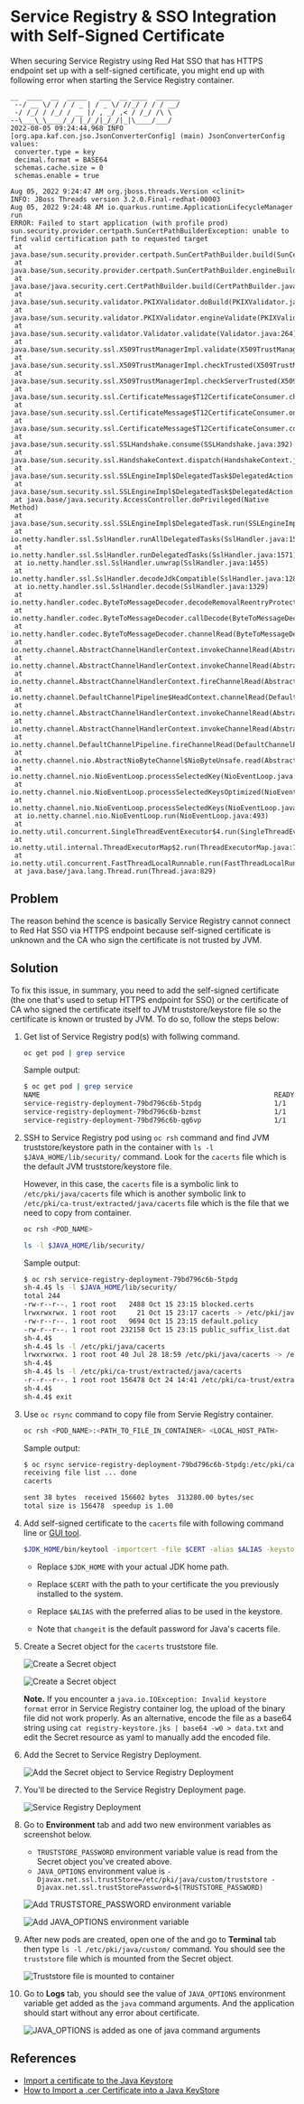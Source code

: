 # Service Registry & SSO Integration with Self-Signed Certificate

When securing Service Registry using Red Hat SSO that has HTTPS endpoint set up with a self-signed certificate, you might end up with following error when starting the Service Registry container.

```log
__  ____  __  _____   ___  __ ____  ______
 --/ __ \/ / / / _ | / _ \/ //_/ / / / __/
 -/ /_/ / /_/ / __ |/ , _/ ,< / /_/ /\ \
--\___\_\____/_/ |_/_/|_/_/|_|\____/___/
2022-08-05 09:24:44,968 INFO  [org.apa.kaf.con.jso.JsonConverterConfig] (main) JsonConverterConfig values:
 converter.type = key
 decimal.format = BASE64
 schemas.cache.size = 0
 schemas.enable = true

Aug 05, 2022 9:24:47 AM org.jboss.threads.Version <clinit>
INFO: JBoss Threads version 3.2.0.Final-redhat-00003
Aug 05, 2022 9:24:48 AM io.quarkus.runtime.ApplicationLifecycleManager run
ERROR: Failed to start application (with profile prod)
sun.security.provider.certpath.SunCertPathBuilderException: unable to find valid certification path to requested target
 at java.base/sun.security.provider.certpath.SunCertPathBuilder.build(SunCertPathBuilder.java:141)
 at java.base/sun.security.provider.certpath.SunCertPathBuilder.engineBuild(SunCertPathBuilder.java:126)
 at java.base/java.security.cert.CertPathBuilder.build(CertPathBuilder.java:297)
 at java.base/sun.security.validator.PKIXValidator.doBuild(PKIXValidator.java:434)
 at java.base/sun.security.validator.PKIXValidator.engineValidate(PKIXValidator.java:306)
 at java.base/sun.security.validator.Validator.validate(Validator.java:264)
 at java.base/sun.security.ssl.X509TrustManagerImpl.validate(X509TrustManagerImpl.java:313)
 at java.base/sun.security.ssl.X509TrustManagerImpl.checkTrusted(X509TrustManagerImpl.java:276)
 at java.base/sun.security.ssl.X509TrustManagerImpl.checkServerTrusted(X509TrustManagerImpl.java:141)
 at java.base/sun.security.ssl.CertificateMessage$T12CertificateConsumer.checkServerCerts(CertificateMessage.java:632)
 at java.base/sun.security.ssl.CertificateMessage$T12CertificateConsumer.onCertificate(CertificateMessage.java:473)
 at java.base/sun.security.ssl.CertificateMessage$T12CertificateConsumer.consume(CertificateMessage.java:369)
 at java.base/sun.security.ssl.SSLHandshake.consume(SSLHandshake.java:392)
 at java.base/sun.security.ssl.HandshakeContext.dispatch(HandshakeContext.java:443)
 at java.base/sun.security.ssl.SSLEngineImpl$DelegatedTask$DelegatedAction.run(SSLEngineImpl.java:1074)
 at java.base/sun.security.ssl.SSLEngineImpl$DelegatedTask$DelegatedAction.run(SSLEngineImpl.java:1061)
 at java.base/java.security.AccessController.doPrivileged(Native Method)
 at java.base/sun.security.ssl.SSLEngineImpl$DelegatedTask.run(SSLEngineImpl.java:1008)
 at io.netty.handler.ssl.SslHandler.runAllDelegatedTasks(SslHandler.java:1557)
 at io.netty.handler.ssl.SslHandler.runDelegatedTasks(SslHandler.java:1571)
 at io.netty.handler.ssl.SslHandler.unwrap(SslHandler.java:1455)
 at io.netty.handler.ssl.SslHandler.decodeJdkCompatible(SslHandler.java:1282)
 at io.netty.handler.ssl.SslHandler.decode(SslHandler.java:1329)
 at io.netty.handler.codec.ByteToMessageDecoder.decodeRemovalReentryProtection(ByteToMessageDecoder.java:501)
 at io.netty.handler.codec.ByteToMessageDecoder.callDecode(ByteToMessageDecoder.java:440)
 at io.netty.handler.codec.ByteToMessageDecoder.channelRead(ByteToMessageDecoder.java:276)
 at io.netty.channel.AbstractChannelHandlerContext.invokeChannelRead(AbstractChannelHandlerContext.java:379)
 at io.netty.channel.AbstractChannelHandlerContext.invokeChannelRead(AbstractChannelHandlerContext.java:365)
 at io.netty.channel.AbstractChannelHandlerContext.fireChannelRead(AbstractChannelHandlerContext.java:357)
 at io.netty.channel.DefaultChannelPipeline$HeadContext.channelRead(DefaultChannelPipeline.java:1410)
 at io.netty.channel.AbstractChannelHandlerContext.invokeChannelRead(AbstractChannelHandlerContext.java:379)
 at io.netty.channel.AbstractChannelHandlerContext.invokeChannelRead(AbstractChannelHandlerContext.java:365)
 at io.netty.channel.DefaultChannelPipeline.fireChannelRead(DefaultChannelPipeline.java:919)
 at io.netty.channel.nio.AbstractNioByteChannel$NioByteUnsafe.read(AbstractNioByteChannel.java:163)
 at io.netty.channel.nio.NioEventLoop.processSelectedKey(NioEventLoop.java:714)
 at io.netty.channel.nio.NioEventLoop.processSelectedKeysOptimized(NioEventLoop.java:650)
 at io.netty.channel.nio.NioEventLoop.processSelectedKeys(NioEventLoop.java:576)
 at io.netty.channel.nio.NioEventLoop.run(NioEventLoop.java:493)
 at io.netty.util.concurrent.SingleThreadEventExecutor$4.run(SingleThreadEventExecutor.java:989)
 at io.netty.util.internal.ThreadExecutorMap$2.run(ThreadExecutorMap.java:74)
 at io.netty.util.concurrent.FastThreadLocalRunnable.run(FastThreadLocalRunnable.java:30)
 at java.base/java.lang.Thread.run(Thread.java:829)
```

## Problem

The reason behind the scence is basically Service Registry cannot connect to Red Hat SSO via HTTPS endpoint because self-signed certificate is unknown and the CA who sign the certificate is not trusted by JVM.

## Solution

To fix this issue, in summary, you need to add the self-signed certificate (the one that's used to setup HTTPS endpoint for SSO) or the certificate of CA who signed the certificate itself to JVM truststore/keystore file so the certificate is known or trusted by JVM. To do so, follow the steps below:

1. Get list of Service Registry pod(s) with follwing command.

    ```sh
    oc get pod | grep service
    ```

    Sample output:

    ```sh
    $ oc get pod | grep service
    NAME                                                          READY   STATUS      RESTARTS   AGE
    service-registry-deployment-79bd796c6b-5tpdg                  1/1     Running     0               53s
    service-registry-deployment-79bd796c6b-bzmst                  1/1     Running     0               52s
    service-registry-deployment-79bd796c6b-qg6vp                  1/1     Running     0               32s
    ```

2. SSH to Service Registry pod using `oc rsh` command and find JVM truststore/keystore path in the container with `ls -l $JAVA_HOME/lib/security/` command. Look for the `cacerts` file which is the default JVM truststore/keystore file.

   However, in this case, the `cacerts` file is a symbolic link to `/etc/pki/java/cacerts` file which is another symbolic link to `/etc/pki/ca-trust/extracted/java/cacerts` file which is the file that we need to copy from container.

    ```sh
    oc rsh <POD_NAME>
    ```

    ```sh
    ls -l $JAVA_HOME/lib/security/
    ```

    Sample output:

    ```sh
    $ oc rsh service-registry-deployment-79bd796c6b-5tpdg
    sh-4.4$ ls -l $JAVA_HOME/lib/security/
    total 244
    -rw-r--r--. 1 root root   2488 Oct 15 23:15 blocked.certs
    lrwxrwxrwx. 1 root root     21 Oct 15 23:17 cacerts -> /etc/pki/java/cacerts
    -rw-r--r--. 1 root root   9694 Oct 15 23:15 default.policy
    -rw-r--r--. 1 root root 232158 Oct 15 23:15 public_suffix_list.dat
    sh-4.4$
    sh-4.4$ ls -l /etc/pki/java/cacerts
    lrwxrwxrwx. 1 root root 40 Jul 28 18:59 /etc/pki/java/cacerts -> /etc/pki/ca-trust/extracted/java/cacerts
    sh-4.4$
    sh-4.4$ ls -l /etc/pki/ca-trust/extracted/java/cacerts
    -r--r--r--. 1 root root 156478 Oct 24 14:41 /etc/pki/ca-trust/extracted/java/cacerts
    sh-4.4$
    sh-4.4$ exit
    ```

3. Use `oc rsync` command to copy file from Servie Registry container.

    ```sh
    oc rsh <POD_NAME>:<PATH_TO_FILE_IN_CONTAINER> <LOCAL_HOST_PATH>
    ```

    Sample output:

    ```sh
    $ oc rsync service-registry-deployment-79bd796c6b-5tpdg:/etc/pki/ca-trust/extracted/java/cacerts ~/Temp
    receiving file list ... done
    cacerts

    sent 38 bytes  received 156602 bytes  313280.00 bytes/sec
    total size is 156478  speedup is 1.00
    ```

4. Add self-signed certificate to the `cacerts` file with following command line or [GUI tool](https://keystore-explorer.org/).

    ```sh
    $JDK_HOME/bin/keytool -importcert -file $CERT -alias $ALIAS -keystore cacerts -storepass changeit
    ```

    - Replace `$JDK_HOME` with your actual JDK home path.

    - Replace `$CERT` with the path to your certificate the you previously installed to the system.

    - Replace `$ALIAS` with the preferred alias to be used in the keystore.

    - Note that `changeit` is the default password for Java's cacerts file.

5. Create a Secret object for the `cacerts` truststore file.

    ![Create a Secret object](../../images/self-signed-cert-1.png)

    ![Create a Secret object](../../images/self-signed-cert-2.png)

    **Note.** If you encounter a `java.io.IOException: Invalid keystore format` error in Service Registry container log, the upload of the binary file did not work properly. As an alternative, encode the file as a base64 string using `cat registry-keystore.jks | base64 -w0 > data.txt` and edit the Secret resource as yaml to manually add the encoded file.

6. Add the Secret to Service Registry Deployment.

    ![Add the Secret object to Service Registry Deployment](../../images/self-signed-cert-3.png)

7. You'll be directed to the Service Registry Deployment page.

    ![Service Registry Deployment](../../images/self-signed-cert-4.png)

8. Go to **Environment** tab and add two new environment variables as screenshot below.

    - `TRUSTSTORE_PASSWORD` environment variable value is read from the Secret object you've created above.
    - `JAVA_OPTIONS` environment value is `-Djavax.net.ssl.trustStore=/etc/pki/java/custom/truststore -Djavax.net.ssl.trustStorePassword=$(TRUSTSTORE_PASSWORD)`

    ![Add TRUSTSTORE_PASSWORD environment variable](../../images/self-signed-cert-5.png)

    ![Add JAVA_OPTIONS environment variable](../../images/self-signed-cert-6.png)

9. After new pods are created, open one of the and go to **Terminal** tab then type `ls -l /etc/pki/java/custom/` command. You should see the `truststore` file which is mounted from the Secret object.

    ![Truststore file is mounted to container](../../images/self-signed-cert-7.png)

10. Go to **Logs** tab, you should see the value of `JAVA_OPTIONS` environment variable get added as the `java` command arguments. And the application should start without any error about certificate.

    ![JAVA_OPTIONS is added as one of java command arguments](../../images/self-signed-cert-8.png)

## References

- [Import a certificate to the Java Keystore](https://docs.plm.automation.siemens.com/content/polarion/19.3/help/en_US/polarion_windows_installation/manually_updating_third_party_software/import_a_certificate_to_the_java_keystore.html)
- [How to Import a .cer Certificate into a Java KeyStore](https://www.geeksforgeeks.org/how-to-import-a-cer-certificate-into-a-java-keystore/)
